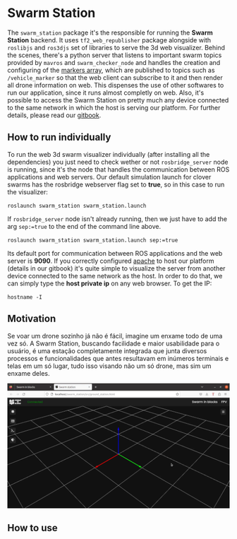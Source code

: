# Swarm Station

The `swarm_station` package it's the responsible for running the **Swarm Station** backend. It uses `tf2_web_republisher` package alongside with `roslibjs` and `ros3djs` set of libraries to serve the 3d web visualizer. Behind the scenes, there's a python server that listens to important swarm topics provided by `mavros` and `swarm_checker_node` and handles the creation and configuring of the [markers array](http://wiki.ros.org/rviz/DisplayTypes/Marker), which are published to topics such as `/vehicle_marker` so that the web client can subscribe to it and then render all drone information on web. This dispenses the use of other softwares to run our application, since it runs almost completly on web. Also, it's possible to access the Swarm Station on pretty much any device connected to the same network in which the host is serving our platform. For further details, please read our [gitbook](https://swarm-in-blocks.gitbook.io/swarm-in-blocks/introduction/swarm-in-blocks).
## How to run individually
To run the web 3d swarm visualizer individually (after installing all the dependencies) you just need to check wether or not `rosbridge_server` node is running, since it's the node that handles the communication between ROS applications and web servers. 
Our default simulation launch for clover swarms has the rosbridge webserver flag set to **true**, so in this case to run the visualizer:

    roslaunch swarm_station swarm_station.launch
If `rosbridge_server` node isn't already running, then we just have to add the arg `sep:=true` to the end of the command line above.

    roslaunch swarm_station swarm_station.launch sep:=true

Its default port for communication between ROS applications and the web server is **9090**.
If you correctly configured [apache](https://httpd.apache.org/) to host our platform (details in our gitbook) it's quite simple to visualize the server from another device connected to the same network as the host. In order to do that, we can simply type the **host private ip** on any web browser. To get the IP:

	hostname -I

## Motivation

Se voar um drone sozinho já não é fácil, imagine um enxame todo de uma vez só. A Swarm Station, buscando facilidade e maior usabilidade para o usuário, é uma estação completamente integrada que junta diversos processos e funcionalidades que antes resultavam em inúmeros terminais e telas em um só lugar, tudo isso visando não um só drone, mas sim um enxame deles.

<img src="img1_ss.png" width=700>

## How to use


